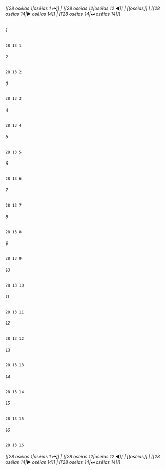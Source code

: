 
###### [[28 oséias 1|oséias 1 ⏮]] | [[28 oséias 12|oséias 12 ◀]] | [[oséias]] | [[28 oséias 14|▶ oséias 14]] | [[28 oséias 14|⏭ oséias 14|]]

###### 1
``` verse
28 13 1 
```
###### 2
``` verse
28 13 2 
```
###### 3
``` verse
28 13 3 
```
###### 4
``` verse
28 13 4 
```
###### 5
``` verse
28 13 5 
```
###### 6
``` verse
28 13 6 
```
###### 7
``` verse
28 13 7 
```
###### 8
``` verse
28 13 8 
```
###### 9
``` verse
28 13 9 
```
###### 10
``` verse
28 13 10 
```
###### 11
``` verse
28 13 11 
```
###### 12
``` verse
28 13 12 
```
###### 13
``` verse
28 13 13 
```
###### 14
``` verse
28 13 14 
```
###### 15
``` verse
28 13 15 
```
###### 16
``` verse
28 13 16 
```

###### [[28 oséias 1|oséias 1 ⏮]] | [[28 oséias 12|oséias 12 ◀]] | [[oséias]] | [[28 oséias 14|▶ oséias 14]] | [[28 oséias 14|⏭ oséias 14|]]

